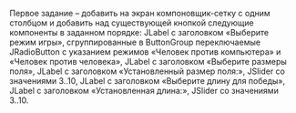 Первое задание – добавить на экран компоновщик-сетку с одним столбцом и добавить над существующей кнопкой следующие компоненты в заданном порядке: JLabel с заголовком «Выберите режим игры», сгруппированные в ButtonGroup
переключаемые JRadioButton с указанием режимов «Человек против компьютера» и «Человек против человека», JLabel с заголовком «Выберите размеры
поля», JLabel с заголовком «Установленный размер поля:», JSlider со значениями 3..10, JLabel с заголовком «Выберите длину для победы», JLabel с заголовком «Установленная длина:», JSlider со значениями 3..10.